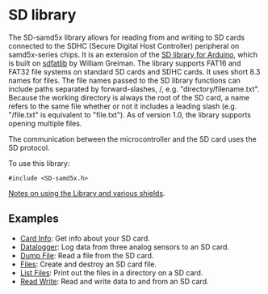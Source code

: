 # SD library

The SD-samd5x library allows for reading from and writing to SD cards connected to the SDHC (Secure Digital Host Controller) peripheral on samd5x-series chips. It is an extension of the [SD library for Arduino](https://github.com/arduino-libraries/SD), which is built on [sdfatlib](http://code.google.com/p/sdfatlib/) by William Greiman. The library supports FAT16 and FAT32 file systems on standard SD cards and SDHC cards. It uses short 8.3 names for files. The file names passed to the SD library functions can include paths separated by forward-slashes, /, e.g. "directory/filename.txt". Because the working directory is always the root of the SD card, a name refers to the same file whether or not it includes a leading slash (e.g. "/file.txt" is equivalent to "file.txt"). As of version 1.0, the library supports opening multiple files.

The communication between the microcontroller and the SD card uses the SD protocol.

To use this library:

```
#include <SD-samd5x.h>
```

[Notes on using the Library and various shields](https://www.arduino.cc/en/Reference/SDCardNotes).

## Examples

* [Card Info](https://www.arduino.cc/en/Tutorial/LibraryExamples/CardInfo): Get info about your SD card.
* [Datalogger](https://www.arduino.cc/en/Tutorial/LibraryExamples/Datalogger): Log data from three analog sensors to an SD card.
* [Dump File](https://www.arduino.cc/en/Tutorial/LibraryExamples/DumpFile): Read a file from the SD card.
* [Files](https://www.arduino.cc/en/Tutorial/LibraryExamples/Files): Create and destroy an SD card file.
* [List Files](https://www.arduino.cc/en/Tutorial/LibraryExamples/Listfiles): Print out the files in a directory on a SD card.
* [Read Write](https://www.arduino.cc/en/Tutorial/LibraryExamples/ReadWrite): Read and write data to and from an SD card.
